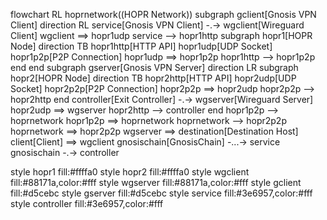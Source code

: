 flowchart RL
hoprnetwork((HOPR Network))
subgraph gclient[Gnosis VPN Client]
direction RL
service[Gnosis VPN Client] -.-> wgclient[Wireguard Client]
wgclient ==> hopr1udp
service --> hopr1http
subgraph hopr1[HOPR Node]
direction TB
hopr1http[HTTP API]
hopr1udp[UDP Socket]
hopr1p2p[P2P Connection]
hopr1udp ==> hopr1p2p
hopr1http --> hopr1p2p
end
end
subgraph gserver[Gnosis VPN Server]
direction LR
subgraph hopr2[HOPR Node]
direction TB
hopr2http[HTTP API]
hopr2udp[UDP Socket]
hopr2p2p[P2P Connection]
hopr2p2p ==> hopr2udp
hopr2p2p --> hopr2http
end
controller[Exit Controller] -.-> wgserver[Wireguard Server]
hopr2udp ==> wgserver
hopr2http --> controller
end
hopr1p2p --> hoprnetwork
hopr1p2p ==> hoprnetwork
hoprnetwork --> hopr2p2p
hoprnetwork ==> hopr2p2p
wgserver ==> destination[Destination Host]
client[Client] ==> wgclient
gnosischain[GnosisChain] -...-> service
gnosischain -.-> controller

style hopr1 fill:#ffffa0
style hopr2 fill:#ffffa0
style wgclient fill:#88171a,color:#fff
style wgserver fill:#88171a,color:#fff
style gclient fill:#d5cebc
style gserver fill:#d5cebc
style service fill:#3e6957,color:#fff
style controller fill:#3e6957,color:#fff
